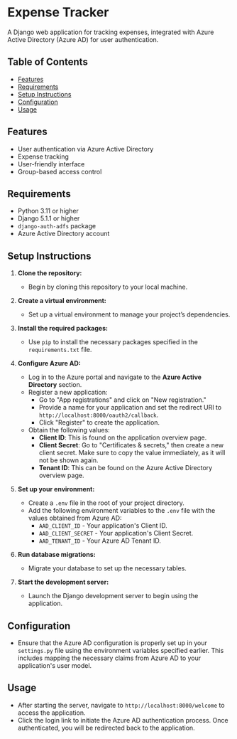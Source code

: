 # Expense Tracker

A Django web application for tracking expenses, integrated with Azure Active Directory (Azure AD) for user authentication.

## Table of Contents

- [Features](#features)
- [Requirements](#requirements)
- [Setup Instructions](#setup-instructions)
- [Configuration](#configuration)
- [Usage](#usage)

## Features

- User authentication via Azure Active Directory
- Expense tracking
- User-friendly interface
- Group-based access control

## Requirements

- Python 3.11 or higher
- Django 5.1.1 or higher
- `django-auth-adfs` package
- Azure Active Directory account

## Setup Instructions

1. **Clone the repository:**
   - Begin by cloning this repository to your local machine.

2. **Create a virtual environment:**
   - Set up a virtual environment to manage your project’s dependencies.

3. **Install the required packages:**
   - Use `pip` to install the necessary packages specified in the `requirements.txt` file.

4. **Configure Azure AD:**
   - Log in to the Azure portal and navigate to the **Azure Active Directory** section.
   - Register a new application:
     - Go to "App registrations" and click on "New registration."
     - Provide a name for your application and set the redirect URI to `http://localhost:8000/oauth2/callback`.
     - Click "Register" to create the application.
   - Obtain the following values:
     - **Client ID**: This is found on the application overview page.
     - **Client Secret**: Go to "Certificates & secrets," then create a new client secret. Make sure to copy the value immediately, as it will not be shown again.
     - **Tenant ID**: This can be found on the Azure Active Directory overview page.

5. **Set up your environment:**
   - Create a `.env` file in the root of your project directory. 
   - Add the following environment variables to the `.env` file with the values obtained from Azure AD:
     - `AAD_CLIENT_ID` - Your application's Client ID.
     - `AAD_CLIENT_SECRET` - Your application's Client Secret.
     - `AAD_TENANT_ID` - Your Azure AD Tenant ID.

6. **Run database migrations:**
   - Migrate your database to set up the necessary tables.

7. **Start the development server:**
   - Launch the Django development server to begin using the application.

## Configuration

- Ensure that the Azure AD configuration is properly set up in your `settings.py` file using the environment variables specified earlier. This includes mapping the necessary claims from Azure AD to your application's user model.

## Usage

- After starting the server, navigate to `http://localhost:8000/welcome` to access the application.
- Click the login link to initiate the Azure AD authentication process. Once authenticated, you will be redirected back to the application.
